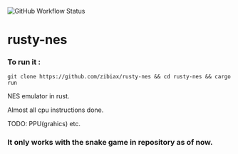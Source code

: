 ![GitHub Workflow Status](https://github.com/zibiax/rusty-nes/actions/workflows/default.yml/badge.svg)
# rusty-nes

### To run it :

`git clone https://github.com/zibiax/rusty-nes && cd rusty-nes && cargo run`

NES emulator in rust.

Almost all cpu instructions done.


TODO: PPU(grahics) etc.

### It only works with the snake game in repository as of now.
